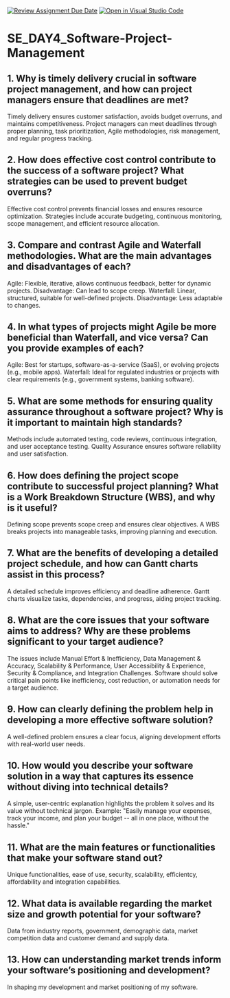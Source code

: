 [![Review Assignment Due Date](https://classroom.github.com/assets/deadline-readme-button-22041afd0340ce965d47ae6ef1cefeee28c7c493a6346c4f15d667ab976d596c.svg)](https://classroom.github.com/a/9pw6JKcu)
[![Open in Visual Studio Code](https://classroom.github.com/assets/open-in-vscode-2e0aaae1b6195c2367325f4f02e2d04e9abb55f0b24a779b69b11b9e10269abc.svg)](https://classroom.github.com/online_ide?assignment_repo_id=18589692&assignment_repo_type=AssignmentRepo)
# SE_DAY4_Software-Project-Management
## 1. Why is timely delivery crucial in software project management, and how can project managers ensure that deadlines are met?
Timely delivery ensures customer satisfaction, avoids budget overruns, and maintains competitiveness. Project managers can meet deadlines through proper planning, task prioritization, Agile methodologies, risk management, and regular progress tracking.
## 2. How does effective cost control contribute to the success of a software project? What strategies can be used to prevent budget overruns?
Effective cost control prevents financial losses and ensures resource optimization. Strategies include accurate budgeting, continuous monitoring, scope management, and efficient resource allocation.
## 3. Compare and contrast Agile and Waterfall methodologies. What are the main advantages and disadvantages of each?
Agile: Flexible, iterative, allows continuous feedback, better for dynamic projects. Disadvantage: Can lead to scope creep.
Waterfall: Linear, structured, suitable for well-defined projects. Disadvantage: Less adaptable to changes.
## 4. In what types of projects might Agile be more beneficial than Waterfall, and vice versa? Can you provide examples of each?
Agile: Best for startups, software-as-a-service (SaaS), or evolving projects (e.g., mobile apps).
Waterfall: Ideal for regulated industries or projects with clear requirements (e.g., government systems, banking software).
## 5. What are some methods for ensuring quality assurance throughout a software project? Why is it important to maintain high standards?
Methods include automated testing, code reviews, continuous integration, and user acceptance testing. Quality Assurance ensures software reliability and user satisfaction. 
## 6. How does defining the project scope contribute to successful project planning? What is a Work Breakdown Structure (WBS), and why is it useful?
Defining scope prevents scope creep and ensures clear objectives. A WBS breaks projects into manageable tasks, improving planning and execution.
## 7. What are the benefits of developing a detailed project schedule, and how can Gantt charts assist in this process?
A detailed schedule improves efficiency and deadline adherence. Gantt charts visualize tasks, dependencies, and progress, aiding project tracking.
## 8. What are the core issues that your software aims to address? Why are these problems significant to your target audience?
The issues include Manual Effort & Inefficiency, Data Management & Accuracy, Scalability & Performance, User Accessibility & Experience, Security & Compliance, and Integration Challenges. Software should solve critical pain points like inefficiency, cost reduction, or automation needs for a target audience.
## 9. How can clearly defining the problem help in developing a more effective software solution?
A well-defined problem ensures a clear focus, aligning development efforts with real-world user needs.
## 10. How would you describe your software solution in a way that captures its essence without diving into technical details?
A simple, user-centric explanation highlights the problem it solves and its value without technical jargon. Example: "Easily manage your expenses, track your income, and plan your budget -- all in one place, without the hassle."
## 11. What are the main features or functionalities that make your software stand out?
Unique functionalities, ease of use, security, scalability, efficientcy, affordability and integration capabilities.
## 12. What data is available regarding the market size and growth potential for your software?
Data from industry reports, government, demographic data, market competition data and customer demand and supply data.
## 13. How can understanding market trends inform your software’s positioning and development?
In shaping my development and market positioning of my software.
